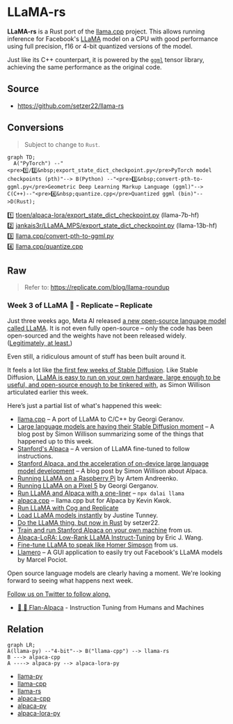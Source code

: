 # LLaMA-rs

**LLaMA-rs** is a Rust port of the
[llama.cpp](https://github.com/ggerganov/llama.cpp) project. This allows running
inference for Facebook's [LLaMA](https://github.com/facebookresearch/llama)
model on a CPU with good performance using full precision, f16 or 4-bit
quantized versions of the model.

Just like its C++ counterpart, it is powered by the
[`ggml`](https://github.com/ggerganov/ggml) tensor library, achieving the same performance as the original code.

## Source

- https://github.com/setzer22/llama-rs

## Conversions

> Subject to change to `Rust`.

```mermaid
graph TD;
  A("PyTorch") --"<pre>1️⃣/2️⃣&nbsp;export_state_dict_checkpoint.py</pre>PyTorch model checkpoints (pth)"--> B(Python) --"<pre>3️⃣&nbsp;convert-pth-to-ggml.py</pre>Geometric Deep Learning Markup Language (ggml)"--> C(C++)--"<pre>4️⃣&nbsp;quantize.cpp</pre>Quantized ggml (bin)"-->D(Rust);
```

1️⃣ [tloen/alpaca-lora/export_state_dict_checkpoint.py](https://github.com/tloen/alpaca-lora/blob/main/export_state_dict_checkpoint.py) (llama-7b-hf)  
2️⃣ [jankais3r/LLaMA_MPS/export_state_dict_checkpoint.py](https://github.com/jankais3r/LLaMA_MPS/blob/main/export_state_dict_checkpoint.py) (llama-13b-hf)  
3️⃣ [llama.cpp/convert-pth-to-ggml.py](https://github.com/ggerganov/llama.cpp/blob/master/convert-pth-to-ggml.py)  
4️⃣ [llama.cpp/quantize.cpp](https://github.com/ggerganov/llama.cpp/blob/master/quantize.cpp)

## Raw

> Refer to: https://replicate.com/blog/llama-roundup

### Week 3 of LLaMA 🦙 - Replicate – Replicate

Just three weeks ago, Meta AI released [a new open-source language model called LLaMA](https://ai.facebook.com/blog/large-language-model-llama-meta-ai/). It is not even fully open-source – only the code has been open-sourced and the weights have not been released widely. ([Legitimately, at least.](https://github.com/facebookresearch/llama/pull/73))

Even still, a ridiculous amount of stuff has been built around it.

It feels a lot like [the first few weeks of Stable Diffusion](https://multimodal.art/news/1-week-of-stable-diffusion). Like Stable Diffusion, [LLaMA is easy to run on your own hardware, large enough to be useful, and open-source enough to be tinkered with](https://simonwillison.net/2023/Mar/11/llama/), as Simon Willison articulated earlier this week.

Here’s just a partial list of what's happened this week:

- [llama.cpp](https://github.com/ggerganov/llama.cpp) – A port of LLaMA to C/C++ by Georgi Geranov.
- [Large language models are having their Stable Diffusion moment](https://simonwillison.net/2023/Mar/11/llama/) – A blog post by Simon Willison summarizing some of the things that happened up to this week.
- [Stanford's Alpaca](https://crfm.stanford.edu/2023/03/13/alpaca.html) – A version of LLaMA fine-tuned to follow instructions.
- [Stanford Alpaca, and the acceleration of on-device large language model development](https://simonwillison.net/2023/Mar/13/alpaca/) – A blog post by Simon Willison about Alpaca.
- [Running LLaMA on a Raspberry Pi](https://twitter.com/miolini/status/1634982361757790209) by Artem Andreenko.
- [Running LLaMA on a Pixel 5](https://twitter.com/ggerganov/status/1635605532726681600) by Georgi Gerganov.
- [Run LLaMA and Alpaca with a one-liner](https://cocktailpeanut.github.io/dalai) – `npx dalai llama`
- [alpaca.cpp](https://github.com/antimatter15/alpaca.cpp) – llama.cpp but for Alpaca by Kevin Kwok.
- [Run LLaMA with Cog and Replicate](https://github.com/replicate/cog-llama)
- [Load LLaMA models instantly](https://twitter.com/justinetunney/status/1636628000493174784) by Justine Tunney.
- [Do the LLaMA thing, but now in Rust](https://github.com/setzer22/llama-rs) by setzer22.
- [Train and run Stanford Alpaca on your own machine](https://replicate.com/blog/replicate-alpaca) from us.
- [Alpaca-LoRA: Low-Rank LLaMA Instruct-Tuning](https://github.com/tloen/alpaca-lora) by Eric J. Wang.
- [Fine-tune LLaMA to speak like Homer Simpson](https://replicate.com/blog/fine-tune-llama-to-speak-like-homer-simpson) from us.
- [Llamero](https://github.com/mpociot/llamero/) – A GUI application to easily try out Facebook's LLaMA models by Marcel Pociot.

Open source language models are clearly having a moment. We're looking forward to seeing what happens next week.

[Follow us on Twitter to follow along.](https://twitter.com/replicatehq)

- [🍮 🦙 Flan-Alpaca](https://github.com/declare-lab/flan-alpaca) - Instruction Tuning from Humans and Machines

## Relation

```mermaid
graph LR;
A(llama-py) --"4-bit"--> B("llama-cpp") --> llama-rs
B ---> alpaca-cpp
A ----> alpaca-py --> alpaca-lora-py
```

- [llama-py](https://github.com/facebookresearch/llama)
- [llama-cpp](https://github.com/ggerganov/llama.cpp)
- [llama-rs](https://github.com/setzer22/llama-rs)
- [alpaca-cpp](https://github.com/antimatter15/alpaca.cpp)
- [alpaca-py](https://github.com/tatsu-lab/stanford_alpaca)
- [alpaca-lora-py](https://github.com/tloen/alpaca-lora)
